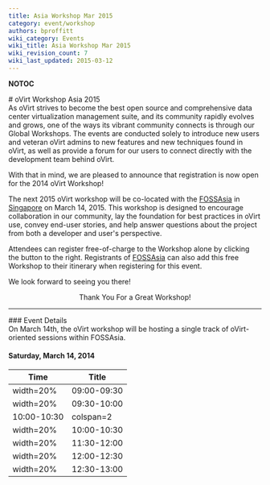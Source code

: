 ```yaml
---
title: Asia Workshop Mar 2015
category: event/workshop
authors: bproffitt
wiki_category: Events
wiki_title: Asia Workshop Mar 2015
wiki_revision_count: 7
wiki_last_updated: 2015-03-12
---
```


__NOTOC__

<div class="row">
<div class="offset1 span10">
# oVirt Workshop Asia 2015

</div>
<div class="offset1 span7">
As oVirt strives to become the best open source and comprehensive data center virtualization management suite, and its community rapidly evolves and grows, one of the ways its vibrant community connects is through our Global Workshops. The events are conducted solely to introduce new users and veteran oVirt admins to new features and new techniques found in oVirt, as well as provide a forum for our users to connect directly with the development team behind oVirt.

With that in mind, we are pleased to announce that registration is now open for the 2014 oVirt Workshop!

The next 2015 oVirt workshop will be co-located with the [FOSSAsia](//fossasia.org) in [Singapore](//fossasia.org/#venue) on March 14, 2015. This workshop is designed to encourage collaboration in our community, lay the foundation for best practices in oVirt use, convey end-user stories, and help answer questions about the project from both a developer and user's perspective.

Attendees can register free-of-charge to the Workshop alone by clicking the button to the right. Registrants of [FOSSAsia](//fossasia.org) can also add this free Workshop to their itinerary when registering for this event.

We look forward to seeing you there!

</div>
<div class="span3"  style="text-align:center">
<span class="btn btn-action btn-block">Thank You For a Great Workshop!</span>

</div>
</div>
<hr>
<div class="row">
<div class="span10 pad-sides">
### Event Details

</div>
<div class="span10 pad-sides">
On March 14th, the oVirt workshop will be hosting a single track of oVirt-oriented sessions within FOSSAsia.

#### Saturday, March 14, 2014

| Time                   | Title                                                                |
|------------------------|----------------------------------------------------------------------|
| width=20%| 09:00-09:30 | width=80% | **Opening Remarks and What's New in oVirt 3.5.1**        |
| width=20%| 09:30-10:00 | width=80% | **Best Practices with VDI** Halley Han, CTO, Cloud Times |
| 10:00-10:30            | colspan=2| Coffee Break                                              |
| width=20%| 10:00-10:30 | width=80% | **Open**                                                 |
| width=20%| 11:30-12:00 | width=80% | **Open**                                                 |
| width=20%| 12:00-12:30 | width=80% | **Live: Exploring oVirt**                                |
| width=20%| 12:30-13:00 | width=80% | **Future Directions for oVirt**                          |

</div>
</div>
<Category:Events>
